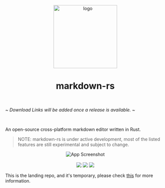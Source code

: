 <p align="center">
<img src="https://github.com/tomasaguiar/markdown-rs/blob/main/apps/desktop/src-tauri/icons/512x512.png" width=200 alt="logo">
<p />

<h1 align="center"><b>markdown-rs</b></h1>

  <br />

<i align="center">~ Download Links will be added once a release is available. ~</i>

  <br />

An open-source cross-platform markdown editor written in Rust.

> NOTE: markdown-rs is under active development, most of the listed features are still experimental and subject to change.

<p align="center">
  <img src="https://github.com/tomasaguiar/markdown-rs/blob/main/apps/desktop/app-showcase.png" alt="App Screenshot">
  <br />
  <br />
  <img src="https://img.shields.io/static/v1?label=Licence&message=GNU%20v3&color=000" />
  <img src="https://img.shields.io/static/v1?label=Bundled%20Size&message=1.0MB&color=0974B4" />
  <img src="https://img.shields.io/static/v1?label=Stage&message=Alpha&color=2BB4AB" />
 <p/>

This is the landing repo, and it's temporary, please check [this](https://github.com/tomasaguiar/markdown-rs) for more information.
